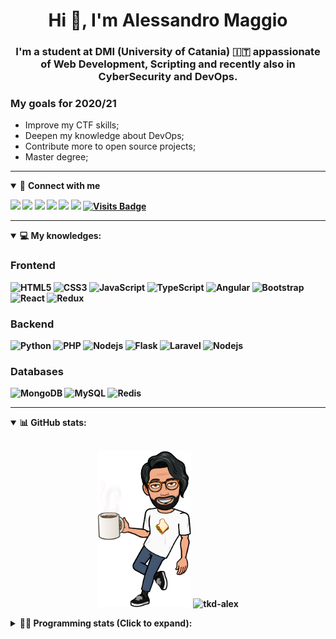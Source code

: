 <h1 align="center">Hi 👋, I'm Alessandro Maggio</h1>
<h3 align="center">I'm a student at DMI (University of Catania) 🇮🇹 appassionate of Web Development, Scripting and recently also in CyberSecurity and DevOps.</h3>

### My goals for 2020/21
- Improve my CTF skills;
- Deepen my knowledge about DevOps;
- Contribute more to open source projects;
- Master degree;

____

<details open>
<summary>🤝 <b>Connect with me<b></summary>

<p align = "center">

[<img src="https://img.shields.io/badge/twitter-1DA1F2.svg?&style=for-the-badge&logo=twitter&logoColor=white" />](https://twitter.com/TkdAxel)
[<img src ="https://img.shields.io/badge/portfolio-web-%23.svg?&style=for-the-badge&logo=&logoColor=white%22">](https://alessandromaggio.it/)
[<img src ="https://img.shields.io/badge/Telegram-1ca0f1.svg?&style=for-the-badge&logo=Telegram&logoColor=white%22&link=https://t.me/TkdAlex">](https://t.me/TkdAlex/)
[<img src="https://img.shields.io/badge/gmail-c14438.svg?&style=for-the-badge&logo=Gmail&logoColor=white&link=mailto:alex.tkd.alex@gmail.com"/>](mailto:alex.tkd.alex@gmail.com)
[<img src="https://img.shields.io/badge/linkedin-0077B5.svg?&style=for-the-badge&logo=linkedin&logoColor=white" />](https://www.linkedin.com/in/aalessandromaggio/)
[<img src = "https://img.shields.io/badge/instagram-E4405F.svg?&style=for-the-badge&logo=instagram&logoColor=white">](https://www.instagram.com/tkd_alex/)
[![Visits Badge](https://badges.pufler.dev/visits/tkd-alex/tkd-alex?style=for-the-badge&color=blue)](https://github.com/tkd-alex/tkd-alex)

</p>

</details>

---

<details open>
<summary>💻 <b>My knowledges</b>: </summary>

### Frontend
![HTML5](https://img.shields.io/badge/-HTML5-E34F26.svg?style=for-the-badge&logo=html5&logoColor=ffffff)
![CSS3](https://img.shields.io/badge/-CSS3-1572B6.svg?style=for-the-badge&logo=css3)
![JavaScript](https://img.shields.io/badge/-JavaScript-282C34?style=for-the-badge&logo=javascript)
![TypeScript](https://img.shields.io/badge/-TypeScript-007ACC?style=for-the-badge&logo=typescript)
![Angular](https://img.shields.io/badge/-Angular-DD0031?style=for-the-badge&logo=angular)
![Bootstrap](https://img.shields.io/badge/-Bootstrap-563D7C.svg?style=for-the-badge&logo=bootstrap)
![React](https://img.shields.io/badge/-React-282C34.svg?style=for-the-badge&logo=react&logoColor=ffffff)
![Redux](https://img.shields.io/badge/-Redux-764ABC.svg?style=for-the-badge&logo=redux)

### Backend
![Python](https://img.shields.io/badge/-Python-3776AB.svg?style=for-the-badge&logo=Python&logoColor=ffffff)
![PHP](https://img.shields.io/badge/-PHP-777BB4.svg?style=for-the-badge&logo=PHP&logoColor=ffffff)
![Nodejs](https://img.shields.io/badge/-Bash-4EAA25.svg?style=for-the-badge&logo=gnu-bash&logoColor=ffffff)
![Flask](https://img.shields.io/badge/-Flask-282C34.svg?style=for-the-badge&logo=flask)
![Laravel](https://img.shields.io/badge/-Laravel-FF2D20.svg?style=for-the-badge&logo=laravel&logoColor=ffffff)
![Nodejs](https://img.shields.io/badge/-Nodejs-339933.svg?style=for-the-badge&logo=Node.js&logoColor=ffffff)

### Databases
![MongoDB](https://img.shields.io/badge/-MongoDB-47A248?style=for-the-badge&logo=mongodb&logoColor=ffffff)
![MySQL](https://img.shields.io/badge/-MySQL-4479A1?style=for-the-badge&logo=mysql&logoColor=ffffff)
![Redis](https://img.shields.io/badge/-Redis-DC382D?style=for-the-badge&logo=Redis&logoColor=ffffff)

</details>

---

<details open>
 <summary>📊 <b>GitHub stats</b>: </summary>

<br>

<p align = "center">
    <img src="https://raw.githubusercontent.com/Tkd-Alex/tkd-alex/master/images/321517cd-ff68-41a7-b0d1-e765680568a7-8b6448d9-c944-4146-b633-adbdd25cb471-v1.png" height="250" />
    <img src="https://github-readme-stats.vercel.app/api?username=tkd-alex&show_icons=true&count_private=true&hide_border=true&line_height=25" alt="tkd-alex">
</p>

</design>

<details>
 <summary>👨‍💻 <b>Programming stats (Click to expand)</b>: </summary>
 
<!--START_SECTION:waka-->
**I'm an Early 🐤** 

```text
🌞 Morning    446 commits    ██████░░░░░░░░░░░░░░░░░░░   25.34% 
🌆 Daytime    676 commits    █████████░░░░░░░░░░░░░░░░   38.41% 
🌃 Evening    597 commits    ████████░░░░░░░░░░░░░░░░░   33.92% 
🌙 Night      41 commits     ░░░░░░░░░░░░░░░░░░░░░░░░░   2.33%

```
📅 **I'm Most Productive on Wednesday** 

```text
Monday       323 commits    ████░░░░░░░░░░░░░░░░░░░░░   18.35% 
Tuesday      296 commits    ████░░░░░░░░░░░░░░░░░░░░░   16.82% 
Wednesday    327 commits    ████░░░░░░░░░░░░░░░░░░░░░   18.58% 
Thursday     271 commits    ███░░░░░░░░░░░░░░░░░░░░░░   15.4% 
Friday       253 commits    ███░░░░░░░░░░░░░░░░░░░░░░   14.37% 
Saturday     125 commits    █░░░░░░░░░░░░░░░░░░░░░░░░   7.1% 
Sunday       165 commits    ██░░░░░░░░░░░░░░░░░░░░░░░   9.38%

```


📊 **This Week I Spent My Time On** 

```text
⌚︎ Time Zone: Europe/Rome

💬 Programming Languages: 
Python                   16 hrs 5 mins       █████████████████░░░░░░░░   68.36% 
HTML                     3 hrs 3 mins        ███░░░░░░░░░░░░░░░░░░░░░░   13.0% 
JSON                     1 hr 1 min          █░░░░░░░░░░░░░░░░░░░░░░░░   4.35% 
Markdown                 48 mins             ░░░░░░░░░░░░░░░░░░░░░░░░░   3.44% 
Text                     36 mins             ░░░░░░░░░░░░░░░░░░░░░░░░░   2.56%

🔥 Editors: 
VS Code                  18 hrs 41 mins      ███████████████████░░░░░░   79.41% 
Sublime Text             4 hrs 50 mins       █████░░░░░░░░░░░░░░░░░░░░   20.59%

🐱‍💻 Projects: 
OPS-OnlinePlannerService 6 hrs 9 mins        ██████░░░░░░░░░░░░░░░░░░░   26.14% 
awsuite                  5 hrs 49 mins       ██████░░░░░░░░░░░░░░░░░░░   24.76% 
IG-AutoChallenge-Solver  3 hrs 7 mins        ███░░░░░░░░░░░░░░░░░░░░░░   13.27% 
IG-Scraping-Tools        2 hrs 20 mins       ██░░░░░░░░░░░░░░░░░░░░░░░   9.98% 
Unknown Project          2 hrs 18 mins       ██░░░░░░░░░░░░░░░░░░░░░░░   9.83%

💻 Operating System: 
Linux                    23 hrs 32 mins      █████████████████████████   100.0%

```

**I Mostly Code in Python** 

```text
Python                   25 repos            ██████████░░░░░░░░░░░░░░░   39.68% 
JavaScript               10 repos            ████░░░░░░░░░░░░░░░░░░░░░   15.87% 
PHP                      5 repos             ██░░░░░░░░░░░░░░░░░░░░░░░   7.94% 
CSS                      5 repos             ██░░░░░░░░░░░░░░░░░░░░░░░   7.94% 
HTML                     4 repos             █░░░░░░░░░░░░░░░░░░░░░░░░   6.35%

```



<!--END_SECTION:waka-->

</details>
